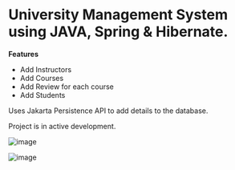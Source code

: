 # University Management System using JAVA, Spring & Hibernate.

**Features**
* Add Instructors
* Add Courses
* Add Review for each course
* Add Students

Uses Jakarta Persistence API to add details to the database.

Project is in active development.


![image](https://github.com/rishabhsdev/JAVA-Spring-LMS/assets/56164824/3459236c-179e-47d6-a70a-6c973fefb393)

![image](https://github.com/rishabhsdev/JAVA-Spring-LMS/assets/56164824/86a2c86f-dca5-4c70-bdb9-f23e95bdb227)



